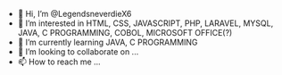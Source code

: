 - 👋 Hi, I’m @LegendsneverdieX6
- 👀 I’m interested in HTML, CSS, JAVASCRIPT, PHP, LARAVEL, MYSQL, JAVA, C PROGRAMMING, COBOL, MICROSOFT OFFICE(?) 
- 🌱 I’m currently learning JAVA, C PROGRAMMING
- 💞️ I’m looking to collaborate on ...
- 📫 How to reach me ...

<!---
LegendsneverdieX6/LegendsneverdieX6 is a ✨ special ✨ repository because its `README.md` (this file) appears on your GitHub profile.
You can click the Preview link to take a look at your changes.
--->
